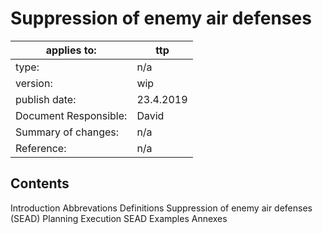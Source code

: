 # Suppression of enemy air defenses


applies to: | ttp
-------- | ---------
type: | n/a
version: | wip
publish date: | 23.4.2019
Document Responsible: | David
Summary of changes: | n/a
Reference: | n/a

## Contents
Introduction
Abbrevations
Definitions
Suppression of enemy air defenses (SEAD)
Planning
Execution
SEAD Examples
Annexes
